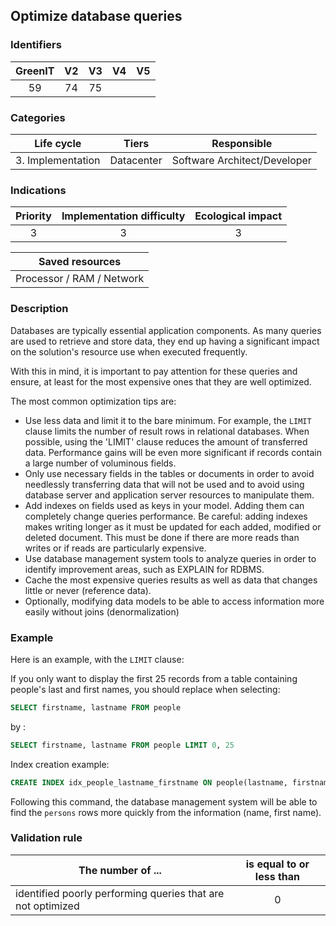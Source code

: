 ## Optimize database queries

### Identifiers

| GreenIT | V2  | V3  | V4  | V5  |
| :-----: | :-: | :-: | :-: | :-: |
|   59    | 74  | 75  |     |     |

### Categories

|    Life cycle     |   Tiers    |         Responsible          |
| :---------------: | :--------: | :--------------------------: |
| 3. Implementation | Datacenter | Software Architect/Developer |

### Indications

| Priority | Implementation difficulty | Ecological impact |
| :------: | :-----------------------: | :---------------: |
|    3     |             3             |         3         |

|      Saved resources      |
| :-----------------------: |
| Processor / RAM / Network |

### Description

Databases are typically essential application components. As many queries are used to retrieve and store data,
they end up having a significant impact on the solution's resource use when executed frequently.

With this in mind, it is important to pay attention for these queries and ensure, at least for the most expensive ones that they are well optimized.

The most common optimization tips are:

- Use less data and limit it to the bare minimum. For example, the `LIMIT` clause limits the number of result rows in relational databases. When possible, using the 'LIMIT' clause reduces the amount of transferred data. Performance gains will be even more significant if records contain a large number of voluminous fields.
- Only use necessary fields in the tables or documents in order to avoid needlessly transferring data that will not be used and to avoid using database server and application server resources to manipulate them.
- Add indexes on fields used as keys in your model. Adding them can completely change queries performance. Be careful: adding indexes makes writing longer as it must be updated for each added, modified or deleted document. This must be done if there are more reads than writes or if reads are particularly expensive.
- Use database management system tools to analyze queries in order to identify improvement areas, such as EXPLAIN for RDBMS.
- Cache the most expensive queries results as well as data that changes little or never (reference data).
- Optionally, modifying data models to be able to access information more easily without joins (denormalization)

### Example

Here is an example, with the `LIMIT` clause:

If you only want to display the first 25 records from a table containing people's last and first names, you should replace when selecting:

```sql
SELECT firstname, lastname FROM people
```

by :

```sql
SELECT firstname, lastname FROM people LIMIT 0, 25
```

Index creation example:

```sql
CREATE INDEX idx_people_lastname_firstname ON people(lastname, firstname)
```

Following this command, the database management system will be able to find the `persons` rows more quickly from the information (name, first name).

### Validation rule

| The number of ...                                           | is equal to or less than |
| ----------------------------------------------------------- | :----------------------: |
| identified poorly performing queries that are not optimized |            0             |
